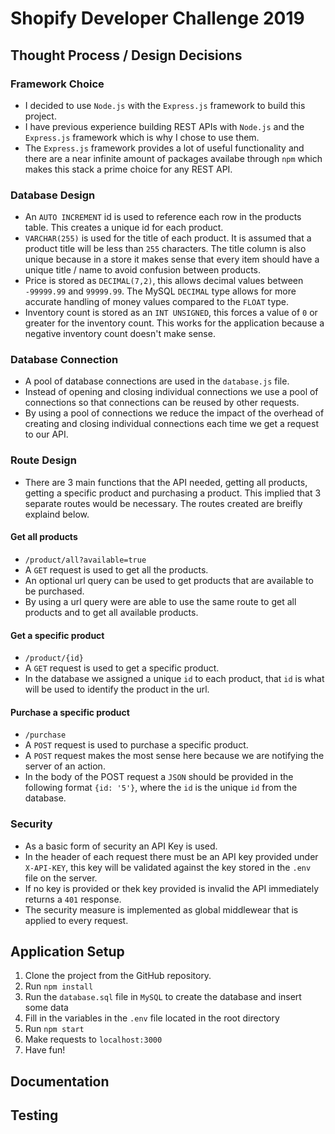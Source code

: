 # Shopify Developer Challenge 2019

## Thought Process / Design Decisions

### Framework Choice
* I decided to use `Node.js` with the `Express.js` framework to build this project.
* I have previous experience building REST APIs with `Node.js` and the `Express.js` framework which is why I chose to use them.
* The `Express.js` framework provides a lot of useful functionality and there are a near infinite amount of packages availabe through `npm` which makes this stack a prime choice for any REST API.

### Database Design
* An `AUTO INCREMENT` id is used to reference each row in the products table. This creates a unique id for each product.
* `VARCHAR(255)` is used for the title of each product. It is assumed that a product title will be less than `255` characters. The title column is also unique because in a store it makes sense that every item should have a unique title / name to avoid confusion between products.
* Price is stored as `DECIMAL(7,2)`, this allows decimal values between `-99999.99` and `99999.99`. The MySQL `DECIMAL` type allows for more accurate handling of money values compared to the `FLOAT` type.
* Inventory count is stored as an `INT UNSIGNED`, this forces a value of `0` or greater for the inventory count. This works for the application because a negative inventory count doesn't make sense.

### Database Connection
* A pool of database connections are used in the `database.js` file.
* Instead of opening and closing individual connections we use a pool of connections so that connections can be reused by other requests.
* By using a pool of connections we reduce the impact of the overhead of creating and closing individual connections each time we get a request to our API.

### Route Design
* There are 3 main functions that the API needed, getting all products, getting a specific product and purchasing a product. This implied that 3 separate routes would be necessary. The routes created are breifly explaind below.

#### Get all products
* `/product/all?available=true`
* A `GET` request is used to get all the products.
* An optional url query can be used to get products that are available to be purchased.
* By using a url query were are able to use the same route to get all products and to get all available products.

#### Get a specific product
* `/product/{id}`
* A `GET` request is used to get a specific product.
* In the database we assigned a unique `id` to each product, that `id` is what will be used to identify the product in the url.

#### Purchase a specific product
* `/purchase`
* A `POST` request is used to purchase a specific product.
* A `POST` request makes the most sense here because we are notifying the server of an action.
* In the body of the POST request a `JSON` should be provided in the following format `{id: '5'}`, where the `id` is the unique `id` from the database.

### Security
* As a basic form of security an API Key is used.
* In the header of each request there must be an API key provided under `X-API-KEY`, this key will be validated against the key stored in the `.env` file on the server.
* If no key is provided or thek key provided is invalid the API immediately returns a `401` response.
* The security measure is implemented as global middlewear that is applied to every request.

## Application Setup

1. Clone the project from the GitHub repository.
2. Run `npm install`
3. Run the `database.sql` file in `MySQL` to create the database and insert some data
4. Fill in the variables in the `.env` file located in the root directory
5. Run `npm start`
6. Make requests to `localhost:3000`
7. Have fun!

## Documentation

## Testing

